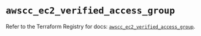 # `awscc_ec2_verified_access_group`

Refer to the Terraform Registry for docs: [`awscc_ec2_verified_access_group`](https://registry.terraform.io/providers/hashicorp/awscc/0.70.0/docs/resources/ec2_verified_access_group).
